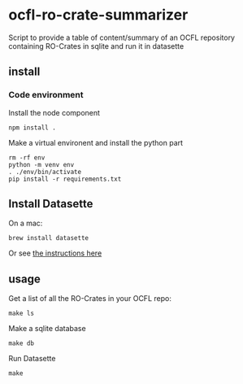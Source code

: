 # ocfl-ro-crate-summarizer
Script to provide a table of content/summary of an OCFL repository containing RO-Crates in sqlite and run it in datasette


## install 

### Code environment

Install the node component
```
npm install .
```

Make a virtual environent and install the python part
```
rm -rf env
python -m venv env
. ./env/bin/activate
pip install -r requirements.txt

```

## Install Datasette

On a mac:
```
brew install datasette
```

Or see [the instructions here](https://docs.datasette.io/en/stable/installation.html)

## usage

Get a list of all the RO-Crates in your OCFL repo:

```
make ls
```

Make a sqlite database

```
make db
```

Run Datasette

```
make 

```

